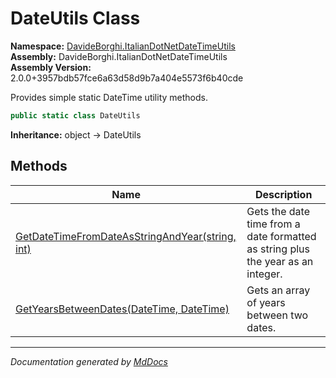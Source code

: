 ﻿<!--  
  <auto-generated>   
    The contents of this file were generated by a tool.  
    Changes to this file may be list if the file is regenerated  
  </auto-generated>   
-->

# DateUtils Class

**Namespace:** [DavideBorghi.ItalianDotNetDateTimeUtils](../index.md)  
**Assembly:** DavideBorghi.ItalianDotNetDateTimeUtils  
**Assembly Version:** 2.0.0+3957bdb57fce6a63d58d9b7a404e5573f6b40cde

Provides simple static DateTime utility methods.

```csharp
public static class DateUtils
```

**Inheritance:** object → DateUtils

## Methods

| Name                                                                                             | Description                                                                     |
| ------------------------------------------------------------------------------------------------ | ------------------------------------------------------------------------------- |
| [GetDateTimeFromDateAsStringAndYear(string, int)](methods/GetDateTimeFromDateAsStringAndYear.md) | Gets the date time from a date formatted as string plus the year as an integer. |
| [GetYearsBetweenDates(DateTime, DateTime)](methods/GetYearsBetweenDates.md)                      | Gets an array of years between two dates.                                       |

___

*Documentation generated by [MdDocs](https://github.com/ap0llo/mddocs)*
